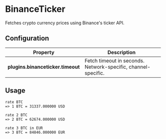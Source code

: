 # BinanceTicker

Fetches crypto currency prices using Binance's ticker API.

## Configuration

| Property                          | Description                                                    |
| --------------------------------- | -------------------------------------------------------------- |
| **plugins.binanceticker.timeout** | Fetch timeout in seconds.  Network-specific, channel-specific. |

## Usage

```
rate BTC
=> 1 BTC = 31337.000000 USD

rate 2 BTC
=> 2 BTC = 62674.000000 USD

rate 3 BTC in EUR
=> 3 BTC = 84846.000000 EUR
```
